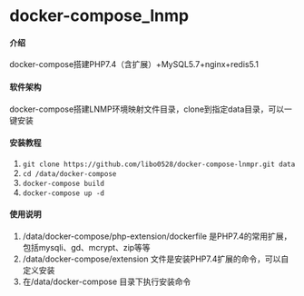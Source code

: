 # docker-compose_lnmp

#### 介绍
docker-compose搭建PHP7.4（含扩展）+MySQL5.7+nginx+redis5.1

#### 软件架构
docker-compose搭建LNMP环境映射文件目录，clone到指定data目录，可以一键安装


#### 安装教程

1.  `git clone https://github.com/libo0528/docker-compose-lnmpr.git data`
2.  `cd /data/docker-compose`
3.  `docker-compose build`
4.  `docker-compose up -d`

#### 使用说明

1.  /data/docker-compose/php-extension/dockerfile  是PHP7.4的常用扩展，包括mysqli、gd、mcrypt、zip等等
2.  /data/docker-compose/extension 文件是安装PHP7.4扩展的命令，可以自定义安装 
3.  在/data/docker-compose 目录下执行安装命令


